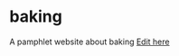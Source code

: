 # baking
A pamphlet website about baking
[Edit here](https://diy-pwa.com/~/gh/alexiiifroese/baking)
